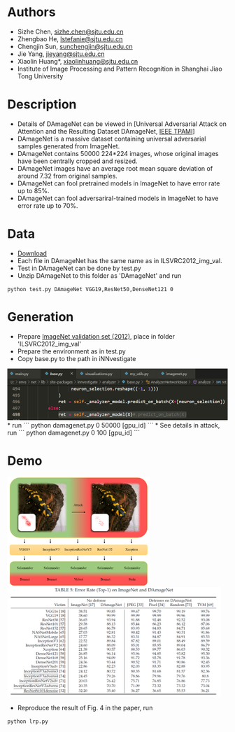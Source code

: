 # Authors
* Sizhe Chen, sizhe.chen@sjtu.edu.cn
* Zhengbao He, lstefanie@sjtu.edu.cn
* Chengjin Sun, sunchengjin@sjtu.edu.cn
* Jie Yang, jieyang@sjtu.edu.cn
* Xiaolin Huang*, xiaolinhuang@sjtu.edu.cn
* Institute of Image Processing and Pattern Recognition in Shanghai Jiao Tong University

# Description
* Details of DAmageNet can be viewed in [Universal Adversarial Attack on Attention and the Resulting Dataset DAmageNet, [IEEE TPAMI](https://ieeexplore.ieee.org/document/9238430)]
* DAmageNet is a massive dataset containing universal adversarial samples generated from ImageNet.
* DAmageNet contains 50000 224*224 images, whose original images have been centrally cropped and resized.
* DAmageNet images have an average root mean square deviation of around 7.32 from original samples.
* DAmageNet can fool pretrained models in ImageNet to have error rate up to 85%.
* DAmageNet can fool adversariral-trained models in ImageNet to have error rate up to 70%.

# Data
* [Download](http://www.pami.sjtu.edu.cn/Show/56/122)
* Each file in DAmageNet has the same name as in ILSVRC2012_img_val.
* Test in DAmageNet can be done by test.py
* Unzip DAmageNet to this folder as 'DAmageNet' and run
```
python test.py DAmageNet VGG19,ResNet50,DenseNet121 0
```

# Generation
* Prepare [ImageNet validation set (2012)](http://www.image-net.org), place in folder 'ILSVRC2012_img_val'
* Prepare the environment as in test.py
* Copy base.py to the path in iNNvestigate
<img src="https://github.com/AllenChen1998/DAmageNet/blob/master/demo/change%20in%20iNNvestigate.png">
* run
```
python damagenet.py 0 50000 [gpu_id]
```
* See details in attack, run
```
python damagenet.py 0 100 [gpu_id]
```

# Demo
<img src="https://github.com/AllenChen1998/DAmageNet/blob/master/demo/AoA.png" height="250"><img src="https://github.com/AllenChen1998/DAmageNet/blob/master/demo/results.png" height="250">
* Reproduce the result of Fig. 4 in the paper, run
```
python lrp.py
```
